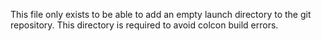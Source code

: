 This file only exists to be able to add an empty launch directory to the git repository. This directory is required to avoid colcon build errors.